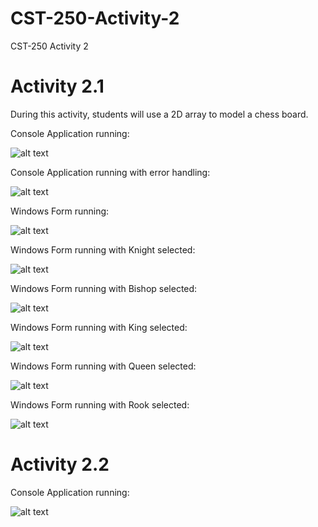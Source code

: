 # CST-250-Activity-2
 CST-250 Activity 2

# Activity 2.1

During this activity, students will use a 2D array to model a chess board.


Console Application running:

![alt text](https://github.com/JLAGCU/CST-250-Activity-2/blob/main/Images/Chess%20Console%20App%20Output%201.png?raw=true)


Console Application running with error handling:

![alt text](https://github.com/JLAGCU/CST-250-Activity-2/blob/main/Images/Chess%20Console%20App%20Output%202.png?raw=true)


Windows Form running:

![alt text](https://github.com/JLAGCU/CST-250-Activity-2/blob/main/Images/Chess%20Windows%20Form%20Output%201.png?raw=true)


Windows Form running with Knight selected:

![alt text](https://github.com/JLAGCU/CST-250-Activity-2/blob/main/Images/Chess%20Windows%20Form%20Output%202.png?raw=true)


Windows Form running with Bishop selected:

![alt text](https://github.com/JLAGCU/CST-250-Activity-2/blob/main/Images/Chess%20Windows%20Form%20Output%203.png?raw=true)


Windows Form running with King selected:

![alt text](https://github.com/JLAGCU/CST-250-Activity-2/blob/main/Images/Chess%20Windows%20Form%20Output%204.png?raw=true)


Windows Form running with Queen selected:

![alt text](https://github.com/JLAGCU/CST-250-Activity-2/blob/main/Images/Chess%20Windows%20Form%20Output%205.png?raw=true)


Windows Form running with Rook selected:

![alt text](https://github.com/JLAGCU/CST-250-Activity-2/blob/main/Images/Chess%20Windows%20Form%20Output%206.png?raw=true)


# Activity 2.2


Console Application running:

![alt text](https://github.com/JLAGCU/CST-250-Activity-2/blob/main/Images/Animal%20Console%20App%20Output.png?raw=true)